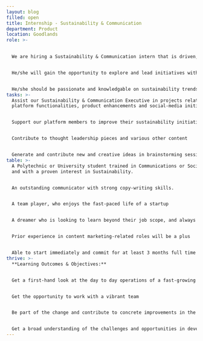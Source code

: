 ```yaml
---
layout: blog
filled: open
title: Internship - Sustainability & Communication
department: Product
location: Goodlands
role: >-
  

  We are hiring a Sustainability & Communication intern that is driven, curious, creative, and motivated


  He/she will gain the opportunity to explore and lead initiatives within the company that will leave a visible impact.


  He/she should be passionate and knowledgable on sustainability trends and have strong writing skills.
tasks: >-
  Assist our Sustainability & Communication Executive in projects related to new
  platform functionalities, product enhancements and social-media initiatives.


  Support our platform members to improve their sustainability initiatives and on-line profiles.


  Contribute to thought leadership pieces and various other content


  Generate and contribute new and creative ideas in brainstorming sessions
table: >-
  A Polytechnic or University student trained in Communications or Social Media
  and with a proven interest in Sustainability.


  An outstanding communicator with strong copy-writing skills.


  A team player, who enjoys the fast-paced life of a startup


  A dreamer who is looking to learn beyond their job scope, and always looking to innovate and suggest new more effective ways to do various tasks


  Prior experience in content marketing-related roles will be a plus


  Able to start immediately and commit for at least 3 months full time
thrive: >-
  **Learning Outcomes & Objectives:**


  Get a first-hand look at the day to day operations of a fast-growing startup


  Get the opportunity to work with a vibrant team


  Be part of the change and contribute to concrete improvements in the African T&A ecosystem


  Get a broad understanding of the challenges and opportunities in developing sustainability initiatives across a diverse range of activities from manufacturing to services.
---
```


